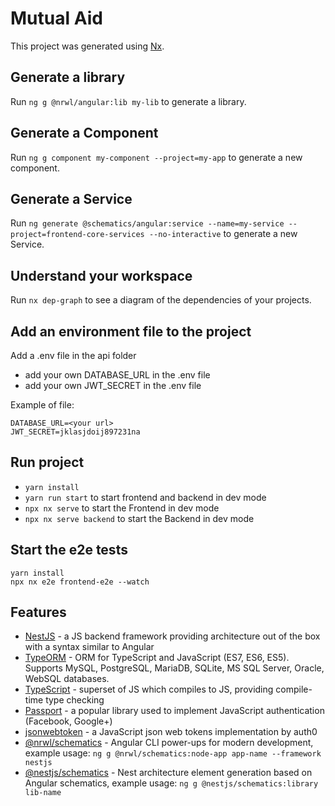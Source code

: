 

# Mutual Aid

This project was generated using [Nx](https://nx.dev).

## Generate a library

Run `ng g @nrwl/angular:lib my-lib` to generate a library.

## Generate a Component

Run `ng g component my-component --project=my-app` to generate a new component.

## Generate a Service

Run `ng generate @schematics/angular:service --name=my-service --project=frontend-core-services --no-interactive` to generate a new Service.

## Understand your workspace

Run `nx dep-graph` to see a diagram of the dependencies of your projects.

## Add an environment file to the project
Add a .env file in the api folder 
 - add your own DATABASE_URL in the .env file
 - add your own JWT_SECRET in the .env file

Example of file: 

    DATABASE_URL=<your url>  
    JWT_SECRET=jklasjdoij897231na

## Run project 
 - `yarn install`  
 - `yarn run start` to start frontend and backend in dev mode
 - `npx nx serve` to start the Frontend in dev mode
 - `npx nx serve backend` to start the Backend in dev mode

## Start the e2e tests
`yarn install`  
`npx nx e2e frontend-e2e --watch`

## Features
- [NestJS](https://github.com/nestjs/nest) - a JS backend framework providing architecture out of the box with a syntax similar to Angular
- [TypeORM](http://typeorm.io/) - ORM for TypeScript and JavaScript (ES7, ES6, ES5). Supports MySQL, PostgreSQL, MariaDB, SQLite, MS SQL Server, Oracle, WebSQL databases.
- [TypeScript](https://github.com/Microsoft/TypeScript) - superset of JS which compiles to JS, providing compile-time type checking
- [Passport](https://github.com/jaredhanson/passport) - a popular library used to implement JavaScript authentication (Facebook, Google+)
- [jsonwebtoken](https://github.com/auth0/node-jsonwebtoken) - a JavaScript json web tokens implementation by auth0
- [@nrwl/schematics](https://github.com/nrwl/nx/blob/master/packages/schematics/src/collection.json) - Angular CLI power-ups for modern development, example usage: `ng g @nrwl/schematics:node-app app-name --framework nestjs` 
- [@nestjs/schematics](https://github.com/nestjs/schematics/blob/master/src/collection.json) - Nest architecture element generation based on Angular schematics, example usage: `ng g @nestjs/schematics:library lib-name`